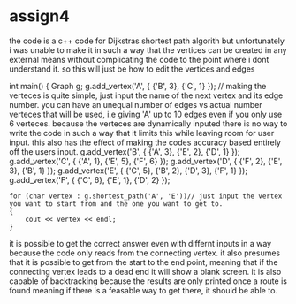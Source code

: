 # assign4

the code is a c++ code for Dijkstras shortest path algorith but unfortunately i was unable to make it in such a way that the vertices can be created in any external means without complicating the code to the point where i dont understand it. so this will just be how to edit the vertices and edges 

int main()
{
    Graph g;
    g.add_vertex('A', { {'B', 3}, {'C', 1} }); // making the verteces is quite simple, just input the name of the next vertex and its edge number. you can have an unequal number of edges vs actual number verteces that will be used, i.e giving 'A' up to 10 edges even if you only use 6 verteces. because the verteces are dynamically inputed there is no way to write the code in such a way that it limits this while leaving room for user input. this also has the effect of making the codes accuracy based entirely off the users input. 
    g.add_vertex('B', { {'A', 3}, {'E', 2}, {'D', 1} });
    g.add_vertex('C', { {'A', 1}, {'E', 5}, {'F', 6} });
    g.add_vertex('D', { {'F', 2}, {'E', 3}, {'B', 1} });
    g.add_vertex('E', { {'C', 5}, {'B', 2}, {'D', 3}, {'F', 1} });
    g.add_vertex('F', { {'C', 6}, {'E', 1}, {'D', 2} });
   

    for (char vertex : g.shortest_path('A', 'E'))// just input the vertex you want to start from and the one you want to get to. 
    {
        cout << vertex << endl;
    }

it is possible to get the correct answer even with differnt inputs in a way because the code only reads from the connecting vertex. it also presumes that it is possible to get from the start to the end point, meaning that if the connecting vertex leads to a dead end it will show a blank screen. it is also capable of backtracking because the results are only printed once a route is found meaning if there is a feasable way to get there, it should be able to. 
